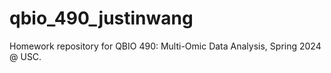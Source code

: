 # qbio_490_justinwang
Homework repository for QBIO 490: Multi-Omic Data Analysis, Spring 2024 @ USC.
